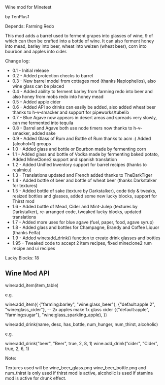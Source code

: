 Wine mod for Minetest

by TenPlus1

Depends: Farming Redo

This mod adds a barrel used to ferment grapes into glasses of wine, 9 of which can then be crafted into a bottle of wine.  It can also ferment honey into mead, barley into beer, wheat into weizen (wheat beer), corn into bourbon and apples into cider.

Change log:

- 0.1 - Initial release
- 0.2 - Added protection checks to barrel
- 0.3 - New barrel model from cottages mod (thanks Napiophelios), also wine glass can be placed
- 0.4 - Added ability to ferment barley from farming redo into beer and also honey from mobs redo into honey mead
- 0.5 - Added apple cider
- 0.6 - Added API so drinks can easily be added, also added wheat beer thanks to h-v-smacker and support for pipeworks/tubelib
- 0.7 - Blue Agave now appears in desert areas and spreads very slowly, can me fermented into tequila
- 0.8 - Barrel and Agave both use node timers now thanks to h-v-smacker, added sake
- 0.9 - Added Glass of Rum and Bottle of Rum thanks to acm :) Added {alcohol=1} groups
- 1.0 - Added glass and bottle or Bourbon made by fermenting corn
- 1.1 - Added glass and bottle of Vodka made by fermenting baked potato, Added MineClone2 support and spanish translation
- 1.2 - Added Unified Inventory support for barrel recipes (thanks to realmicu)
- 1.3 - Translations updated and French added thanks to TheDarkTiger
- 1.4 - Added bottle of beer and bottle of wheat beer (thanks Darkstalker for textures)
- 1.5 - Added bottle of sake (texture by Darkstalker), code tidy & tweaks, resized bottles and glasses, added some new lucky blocks, support for Thirst mod
- 1.6 - Added bottle of Mead, Cider and Mint-Julep (textures by Darkstalker),
re-arranged code, tweaked lucky blocks, updated translations
- 1.7 - Added more uses for blue agave (fuel, paper, food, agave syrup)
- 1.8 - Added glass and bottles for Champagne, Brandy and Coffee Liquor (thanks Felfa)
- 1.9 - Added wine:add_drink() function to create drink glasses and bottles
- 1.95 - Tweaked code to accept 2 item recipes, fixed mineclone2 rum recipe and ui recipes

Lucky Blocks: 18


Wine Mod API
------------

wine:add_item(item_table)

e.g.

wine:add_item({
	{"farming:barley", "wine:glass_beer"},
	{"default:apple 2", "wine:glass_cider"}, -- 2x apples make 1x glass cider
	{{"default:apple", "farming:sugar"}, "wine:glass_sparkling_apple},
})


wine:add_drink(name, desc, has_bottle, num_hunger, num_thirst, alcoholic)

e.g.

wine:add_drink("beer", "Beer", true, 2, 8, 1)
wine:add_drink("cider", "Cider", true, 2, 6, 1)


Note:

Textures used will be wine_beer_glass.png wine_beer_bottle.png and num_thirst is only
used if thirst mod is active, alcoholic is used if stamina mod is active for drunk effect.
